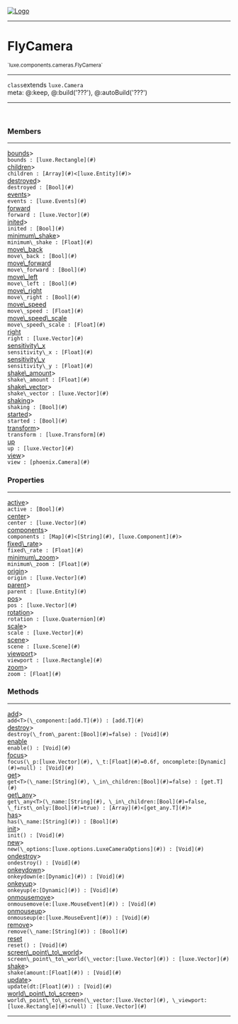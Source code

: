
[![Logo](../../../../images/logo.png)](../../../../api/index.html)

---



<h1>FlyCamera</h1>
<small>`luxe.components.cameras.FlyCamera`</small>



---

`class`extends <code><span>luxe.Camera</span></code>
<span class="meta">
<br/>meta: @:keep, @:build(&#x27;???&#x27;), @:autoBuild(&#x27;???&#x27;)
</span>


---


&nbsp;
&nbsp;






<h3>Members</h3> <hr/><span class="member apipage">
                <a name="bounds"><a class="lift" href="#bounds">bounds</a></a><a title="inherited from luxe.Camera" class="tooltip inherited">&gt;</a><div class="clear"></div>
                <code class="signature apipage">bounds : [luxe.Rectangle](#)</code><br/></span>
            <span class="small_desc_flat"></span><span class="member apipage">
                <a name="children"><a class="lift" href="#children">children</a></a><a title="inherited from luxe.Camera" class="tooltip inherited">&gt;</a><div class="clear"></div>
                <code class="signature apipage">children : [Array](#)&lt;[luxe.Entity](#)&gt;</code><br/></span>
            <span class="small_desc_flat"></span><span class="member apipage">
                <a name="destroyed"><a class="lift" href="#destroyed">destroyed</a></a><a title="inherited from luxe.Camera" class="tooltip inherited">&gt;</a><div class="clear"></div>
                <code class="signature apipage">destroyed : [Bool](#)</code><br/></span>
            <span class="small_desc_flat"></span><span class="member apipage">
                <a name="events"><a class="lift" href="#events">events</a></a><a title="inherited from luxe.Camera" class="tooltip inherited">&gt;</a><div class="clear"></div>
                <code class="signature apipage">events : [luxe.Events](#)</code><br/></span>
            <span class="small_desc_flat"></span><span class="member apipage">
                <a name="forward"><a class="lift" href="#forward">forward</a></a><div class="clear"></div>
                <code class="signature apipage">forward : [luxe.Vector](#)</code><br/></span>
            <span class="small_desc_flat"></span><span class="member apipage">
                <a name="inited"><a class="lift" href="#inited">inited</a></a><a title="inherited from luxe.Camera" class="tooltip inherited">&gt;</a><div class="clear"></div>
                <code class="signature apipage">inited : [Bool](#)</code><br/></span>
            <span class="small_desc_flat"></span><span class="member apipage">
                <a name="minimum_shake"><a class="lift" href="#minimum_shake">minimum\_shake</a></a><a title="inherited from luxe.Camera" class="tooltip inherited">&gt;</a><div class="clear"></div>
                <code class="signature apipage">minimum\_shake : [Float](#)</code><br/></span>
            <span class="small_desc_flat"></span><span class="member apipage">
                <a name="move_back"><a class="lift" href="#move_back">move\_back</a></a><div class="clear"></div>
                <code class="signature apipage">move\_back : [Bool](#)</code><br/></span>
            <span class="small_desc_flat"></span><span class="member apipage">
                <a name="move_forward"><a class="lift" href="#move_forward">move\_forward</a></a><div class="clear"></div>
                <code class="signature apipage">move\_forward : [Bool](#)</code><br/></span>
            <span class="small_desc_flat"></span><span class="member apipage">
                <a name="move_left"><a class="lift" href="#move_left">move\_left</a></a><div class="clear"></div>
                <code class="signature apipage">move\_left : [Bool](#)</code><br/></span>
            <span class="small_desc_flat"></span><span class="member apipage">
                <a name="move_right"><a class="lift" href="#move_right">move\_right</a></a><div class="clear"></div>
                <code class="signature apipage">move\_right : [Bool](#)</code><br/></span>
            <span class="small_desc_flat"></span><span class="member apipage">
                <a name="move_speed"><a class="lift" href="#move_speed">move\_speed</a></a><div class="clear"></div>
                <code class="signature apipage">move\_speed : [Float](#)</code><br/></span>
            <span class="small_desc_flat"></span><span class="member apipage">
                <a name="move_speed_scale"><a class="lift" href="#move_speed_scale">move\_speed\_scale</a></a><div class="clear"></div>
                <code class="signature apipage">move\_speed\_scale : [Float](#)</code><br/></span>
            <span class="small_desc_flat"></span><span class="member apipage">
                <a name="right"><a class="lift" href="#right">right</a></a><div class="clear"></div>
                <code class="signature apipage">right : [luxe.Vector](#)</code><br/></span>
            <span class="small_desc_flat"></span><span class="member apipage">
                <a name="sensitivity_x"><a class="lift" href="#sensitivity_x">sensitivity\_x</a></a><div class="clear"></div>
                <code class="signature apipage">sensitivity\_x : [Float](#)</code><br/></span>
            <span class="small_desc_flat"></span><span class="member apipage">
                <a name="sensitivity_y"><a class="lift" href="#sensitivity_y">sensitivity\_y</a></a><div class="clear"></div>
                <code class="signature apipage">sensitivity\_y : [Float](#)</code><br/></span>
            <span class="small_desc_flat"></span><span class="member apipage">
                <a name="shake_amount"><a class="lift" href="#shake_amount">shake\_amount</a></a><a title="inherited from luxe.Camera" class="tooltip inherited">&gt;</a><div class="clear"></div>
                <code class="signature apipage">shake\_amount : [Float](#)</code><br/></span>
            <span class="small_desc_flat"></span><span class="member apipage">
                <a name="shake_vector"><a class="lift" href="#shake_vector">shake\_vector</a></a><a title="inherited from luxe.Camera" class="tooltip inherited">&gt;</a><div class="clear"></div>
                <code class="signature apipage">shake\_vector : [luxe.Vector](#)</code><br/></span>
            <span class="small_desc_flat"></span><span class="member apipage">
                <a name="shaking"><a class="lift" href="#shaking">shaking</a></a><a title="inherited from luxe.Camera" class="tooltip inherited">&gt;</a><div class="clear"></div>
                <code class="signature apipage">shaking : [Bool](#)</code><br/></span>
            <span class="small_desc_flat"></span><span class="member apipage">
                <a name="started"><a class="lift" href="#started">started</a></a><a title="inherited from luxe.Camera" class="tooltip inherited">&gt;</a><div class="clear"></div>
                <code class="signature apipage">started : [Bool](#)</code><br/></span>
            <span class="small_desc_flat"></span><span class="member apipage">
                <a name="transform"><a class="lift" href="#transform">transform</a></a><a title="inherited from luxe.Camera" class="tooltip inherited">&gt;</a><div class="clear"></div>
                <code class="signature apipage">transform : [luxe.Transform](#)</code><br/></span>
            <span class="small_desc_flat"></span><span class="member apipage">
                <a name="up"><a class="lift" href="#up">up</a></a><div class="clear"></div>
                <code class="signature apipage">up : [luxe.Vector](#)</code><br/></span>
            <span class="small_desc_flat"></span><span class="member apipage">
                <a name="view"><a class="lift" href="#view">view</a></a><a title="inherited from luxe.Camera" class="tooltip inherited">&gt;</a><div class="clear"></div>
                <code class="signature apipage">view : [phoenix.Camera](#)</code><br/></span>
            <span class="small_desc_flat"></span>



<h3>Properties</h3> <hr/><span class="member apipage">
                <a name="active"><a class="lift" href="#active">active</a></a><a title="inherited from luxe.Camera" class="tooltip inherited">&gt;</a><div class="clear"></div>
                <code class="signature apipage">active : [Bool](#)</code><br/></span>
            <span class="small_desc_flat"></span><span class="member apipage">
                <a name="center"><a class="lift" href="#center">center</a></a><a title="inherited from luxe.Camera" class="tooltip inherited">&gt;</a><div class="clear"></div>
                <code class="signature apipage">center : [luxe.Vector](#)</code><br/></span>
            <span class="small_desc_flat"></span><span class="member apipage">
                <a name="components"><a class="lift" href="#components">components</a></a><a title="inherited from luxe.Camera" class="tooltip inherited">&gt;</a><div class="clear"></div>
                <code class="signature apipage">components : [Map](#)&lt;[String](#), [luxe.Component](#)&gt;</code><br/></span>
            <span class="small_desc_flat"></span><span class="member apipage">
                <a name="fixed_rate"><a class="lift" href="#fixed_rate">fixed\_rate</a></a><a title="inherited from luxe.Camera" class="tooltip inherited">&gt;</a><div class="clear"></div>
                <code class="signature apipage">fixed\_rate : [Float](#)</code><br/></span>
            <span class="small_desc_flat"></span><span class="member apipage">
                <a name="minimum_zoom"><a class="lift" href="#minimum_zoom">minimum\_zoom</a></a><a title="inherited from luxe.Camera" class="tooltip inherited">&gt;</a><div class="clear"></div>
                <code class="signature apipage">minimum\_zoom : [Float](#)</code><br/></span>
            <span class="small_desc_flat"></span><span class="member apipage">
                <a name="origin"><a class="lift" href="#origin">origin</a></a><a title="inherited from luxe.Camera" class="tooltip inherited">&gt;</a><div class="clear"></div>
                <code class="signature apipage">origin : [luxe.Vector](#)</code><br/></span>
            <span class="small_desc_flat"></span><span class="member apipage">
                <a name="parent"><a class="lift" href="#parent">parent</a></a><a title="inherited from luxe.Camera" class="tooltip inherited">&gt;</a><div class="clear"></div>
                <code class="signature apipage">parent : [luxe.Entity](#)</code><br/></span>
            <span class="small_desc_flat"></span><span class="member apipage">
                <a name="pos"><a class="lift" href="#pos">pos</a></a><a title="inherited from luxe.Camera" class="tooltip inherited">&gt;</a><div class="clear"></div>
                <code class="signature apipage">pos : [luxe.Vector](#)</code><br/></span>
            <span class="small_desc_flat"></span><span class="member apipage">
                <a name="rotation"><a class="lift" href="#rotation">rotation</a></a><a title="inherited from luxe.Camera" class="tooltip inherited">&gt;</a><div class="clear"></div>
                <code class="signature apipage">rotation : [luxe.Quaternion](#)</code><br/></span>
            <span class="small_desc_flat"></span><span class="member apipage">
                <a name="scale"><a class="lift" href="#scale">scale</a></a><a title="inherited from luxe.Camera" class="tooltip inherited">&gt;</a><div class="clear"></div>
                <code class="signature apipage">scale : [luxe.Vector](#)</code><br/></span>
            <span class="small_desc_flat"></span><span class="member apipage">
                <a name="scene"><a class="lift" href="#scene">scene</a></a><a title="inherited from luxe.Camera" class="tooltip inherited">&gt;</a><div class="clear"></div>
                <code class="signature apipage">scene : [luxe.Scene](#)</code><br/></span>
            <span class="small_desc_flat"></span><span class="member apipage">
                <a name="viewport"><a class="lift" href="#viewport">viewport</a></a><a title="inherited from luxe.Camera" class="tooltip inherited">&gt;</a><div class="clear"></div>
                <code class="signature apipage">viewport : [luxe.Rectangle](#)</code><br/></span>
            <span class="small_desc_flat"></span><span class="member apipage">
                <a name="zoom"><a class="lift" href="#zoom">zoom</a></a><a title="inherited from luxe.Camera" class="tooltip inherited">&gt;</a><div class="clear"></div>
                <code class="signature apipage">zoom : [Float](#)</code><br/></span>
            <span class="small_desc_flat"></span>



<h3>Methods</h3> <hr/><span class="method apipage">
            <a name="add"><a class="lift" href="#add">add</a></a><a title="inherited from luxe.Camera" class="tooltip inherited">&gt;</a><div class="clear"></div>
            <code class="signature apipage">add&lt;T&gt;(\_component:[add.T](#)<span></span>) : [add.T](#)</code><br/><span class="small_desc_flat"></span>
        </span>
    <span class="method apipage">
            <a name="destroy"><a class="lift" href="#destroy">destroy</a></a><a title="inherited from luxe.Camera" class="tooltip inherited">&gt;</a><div class="clear"></div>
            <code class="signature apipage">destroy(\_from\_parent:[Bool](#)<span>=false</span>) : [Void](#)</code><br/><span class="small_desc_flat"></span>
        </span>
    <span class="method apipage">
            <a name="enable"><a class="lift" href="#enable">enable</a></a><div class="clear"></div>
            <code class="signature apipage">enable() : [Void](#)</code><br/><span class="small_desc_flat"></span>
        </span>
    <span class="method apipage">
            <a name="focus"><a class="lift" href="#focus">focus</a></a><a title="inherited from luxe.Camera" class="tooltip inherited">&gt;</a><div class="clear"></div>
            <code class="signature apipage">focus(\_p:[luxe.Vector](#)<span></span>, \_t:[Float](#)<span>=0.6f</span>, oncomplete:[Dynamic](#)<span>=null</span>) : [Void](#)</code><br/><span class="small_desc_flat"></span>
        </span>
    <span class="method apipage">
            <a name="get"><a class="lift" href="#get">get</a></a><a title="inherited from luxe.Camera" class="tooltip inherited">&gt;</a><div class="clear"></div>
            <code class="signature apipage">get&lt;T&gt;(\_name:[String](#)<span></span>, \_in\_children:[Bool](#)<span>=false</span>) : [get.T](#)</code><br/><span class="small_desc_flat"></span>
        </span>
    <span class="method apipage">
            <a name="get_any"><a class="lift" href="#get_any">get\_any</a></a><a title="inherited from luxe.Camera" class="tooltip inherited">&gt;</a><div class="clear"></div>
            <code class="signature apipage">get\_any&lt;T&gt;(\_name:[String](#)<span></span>, \_in\_children:[Bool](#)<span>=false</span>, \_first\_only:[Bool](#)<span>=true</span>) : [Array](#)&lt;[get_any.T](#)&gt;</code><br/><span class="small_desc_flat"></span>
        </span>
    <span class="method apipage">
            <a name="has"><a class="lift" href="#has">has</a></a><a title="inherited from luxe.Camera" class="tooltip inherited">&gt;</a><div class="clear"></div>
            <code class="signature apipage">has(\_name:[String](#)<span></span>) : [Bool](#)</code><br/><span class="small_desc_flat"></span>
        </span>
    <span class="method apipage">
            <a name="init"><a class="lift" href="#init">init</a></a><a title="inherited from luxe.Camera" class="tooltip inherited">&gt;</a><div class="clear"></div>
            <code class="signature apipage">init() : [Void](#)</code><br/><span class="small_desc_flat"></span>
        </span>
    <span class="method apipage">
            <a name="new"><a class="lift" href="#new">new</a></a><a title="inherited from luxe.Camera" class="tooltip inherited">&gt;</a><div class="clear"></div>
            <code class="signature apipage">new(\_options:[luxe.options.LuxeCameraOptions](#)<span></span>) : [Void](#)</code><br/><span class="small_desc_flat"></span>
        </span>
    <span class="method apipage">
            <a name="ondestroy"><a class="lift" href="#ondestroy">ondestroy</a></a><a title="inherited from luxe.Camera" class="tooltip inherited">&gt;</a><div class="clear"></div>
            <code class="signature apipage">ondestroy() : [Void](#)</code><br/><span class="small_desc_flat"></span>
        </span>
    <span class="method apipage">
            <a name="onkeydown"><a class="lift" href="#onkeydown">onkeydown</a></a><a title="inherited from luxe.Camera" class="tooltip inherited">&gt;</a><div class="clear"></div>
            <code class="signature apipage">onkeydown(e:[Dynamic](#)<span></span>) : [Void](#)</code><br/><span class="small_desc_flat"></span>
        </span>
    <span class="method apipage">
            <a name="onkeyup"><a class="lift" href="#onkeyup">onkeyup</a></a><a title="inherited from luxe.Camera" class="tooltip inherited">&gt;</a><div class="clear"></div>
            <code class="signature apipage">onkeyup(e:[Dynamic](#)<span></span>) : [Void](#)</code><br/><span class="small_desc_flat"></span>
        </span>
    <span class="method apipage">
            <a name="onmousemove"><a class="lift" href="#onmousemove">onmousemove</a></a><a title="inherited from luxe.Camera" class="tooltip inherited">&gt;</a><div class="clear"></div>
            <code class="signature apipage">onmousemove(e:[luxe.MouseEvent](#)<span></span>) : [Void](#)</code><br/><span class="small_desc_flat"></span>
        </span>
    <span class="method apipage">
            <a name="onmouseup"><a class="lift" href="#onmouseup">onmouseup</a></a><a title="inherited from luxe.Camera" class="tooltip inherited">&gt;</a><div class="clear"></div>
            <code class="signature apipage">onmouseup(e:[luxe.MouseEvent](#)<span></span>) : [Void](#)</code><br/><span class="small_desc_flat"></span>
        </span>
    <span class="method apipage">
            <a name="remove"><a class="lift" href="#remove">remove</a></a><a title="inherited from luxe.Camera" class="tooltip inherited">&gt;</a><div class="clear"></div>
            <code class="signature apipage">remove(\_name:[String](#)<span></span>) : [Bool](#)</code><br/><span class="small_desc_flat"></span>
        </span>
    <span class="method apipage">
            <a name="reset"><a class="lift" href="#reset">reset</a></a><div class="clear"></div>
            <code class="signature apipage">reset() : [Void](#)</code><br/><span class="small_desc_flat"></span>
        </span>
    <span class="method apipage">
            <a name="screen_point_to_world"><a class="lift" href="#screen_point_to_world">screen\_point\_to\_world</a></a><a title="inherited from luxe.Camera" class="tooltip inherited">&gt;</a><div class="clear"></div>
            <code class="signature apipage">screen\_point\_to\_world(\_vector:[luxe.Vector](#)<span></span>) : [luxe.Vector](#)</code><br/><span class="small_desc_flat"></span>
        </span>
    <span class="method apipage">
            <a name="shake"><a class="lift" href="#shake">shake</a></a><a title="inherited from luxe.Camera" class="tooltip inherited">&gt;</a><div class="clear"></div>
            <code class="signature apipage">shake(amount:[Float](#)<span></span>) : [Void](#)</code><br/><span class="small_desc_flat"></span>
        </span>
    <span class="method apipage">
            <a name="update"><a class="lift" href="#update">update</a></a><a title="inherited from luxe.Camera" class="tooltip inherited">&gt;</a><div class="clear"></div>
            <code class="signature apipage">update(dt:[Float](#)<span></span>) : [Void](#)</code><br/><span class="small_desc_flat"></span>
        </span>
    <span class="method apipage">
            <a name="world_point_to_screen"><a class="lift" href="#world_point_to_screen">world\_point\_to\_screen</a></a><a title="inherited from luxe.Camera" class="tooltip inherited">&gt;</a><div class="clear"></div>
            <code class="signature apipage">world\_point\_to\_screen(\_vector:[luxe.Vector](#)<span></span>, \_viewport:[luxe.Rectangle](#)<span>=null</span>) : [luxe.Vector](#)</code><br/><span class="small_desc_flat"></span>
        </span>
    






---

&nbsp;
&nbsp;
&nbsp;
&nbsp;
